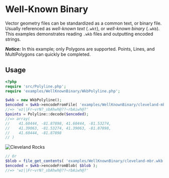 # Well-Known Binary

Vector geometry files can be standardized as a common text, or binary file.
Usually referenced as *well-known text* (`.wkt`), or *well-known binary* (`.wkb`).
This examples demonstrates reading `.wkb` files and outputting encoded strings.

***Notice:***
In this example; only Polygons are supported. Points, Lines, and MultiPolygons
can quickly be completed.

## Usage

```php
<?php
require 'src/Polyline.php';
require 'examples/WellKnownBinary/WkbPolyline.php';

$wkb = new WkbPolyline();
$encoded = $wkb->encodeFromFile( 'examples/WellKnownBinary/cleveland-mbr.wkb' );
//=> 'wz||Fr~vrN?_sbAhwh@??~rbAiwh@?'
$points = Polyline::decode($encoded);
//=> array(
//    41.60444, -81.87898, 41.60444, -81.53274,
//    41.39063, -81.53274, 41.39063, -81.87898,
//    41.60444, -81.87898
// )
```
![Cleveland Rocks][cleveland]

```php
// Or
$blob = file_get_contents( 'examples/WellKnownBinary/cleveland-mbr.wkb' );
$encoded = $wkb->encodeFromBlob( $blob );
//=> 'wz||Fr~vrN?_sbAhwh@??~rbAiwh@?'
```

[cleveland]: http://emcconville.com/Polyline/cleveland.png